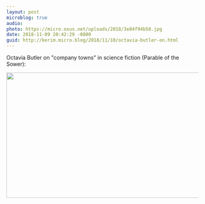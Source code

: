 ```yaml
---
layout: post
microblog: true
audio: 
photo: https://micro.oxus.net/uploads/2018/3e84f94b58.jpg
date: 2018-11-09 20:42:29 -0800
guid: http://kerim.micro.blog/2018/11/10/octavia-butler-on.html
---
```

Octavia Butler on "company towns" in science fiction (Parable of the Sower): 

<img src="https://micro.oxus.net/uploads/2018/3e84f94b58.jpg" width="600" height="329" />

